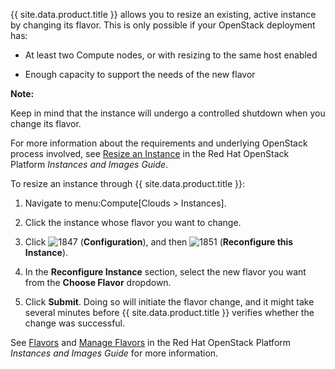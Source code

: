 {{ site.data.product.title }} allows you to resize an existing, active instance by
changing its flavor. This is only possible if your OpenStack deployment
has:

  - At least two Compute nodes, or with resizing to the same host
    enabled

  - Enough capacity to support the needs of the new flavor

**Note:**

Keep in mind that the instance will undergo a controlled shutdown when you change its flavor.

For more information about the requirements and underlying OpenStack process involved, see [Resize an Instance](https://access.redhat.com/documentation/en/red-hat-openstack-platform/8/single/instances-and-images-guide/#section-resize-instance)
in the Red Hat OpenStack Platform *Instances and Images Guide*.

To resize an instance through {{ site.data.product.title }}:

1.  Navigate to menu:Compute\[Clouds \> Instances\].

2.  Click the instance whose flavor you want to change.

3.  Click ![1847](../images/1847.png) (**Configuration**), and then
    ![1851](../images/1851.png) (**Reconfigure this Instance**).

4.  In the **Reconfigure Instance** section, select the new flavor you
    want from the **Choose Flavor** dropdown.

5.  Click **Submit**. Doing so will initiate the flavor change, and it
    might take several minutes before {{ site.data.product.title }} verifies whether
    the change was successful.

See [Flavors](#flavors) and [Manage Flavors](https://access.redhat.com/documentation/en/red-hat-openstack-platform/8/single/instances-and-images-guide/#section-flavors) in the Red Hat OpenStack Platform *Instances and Images Guide* for more
information.
